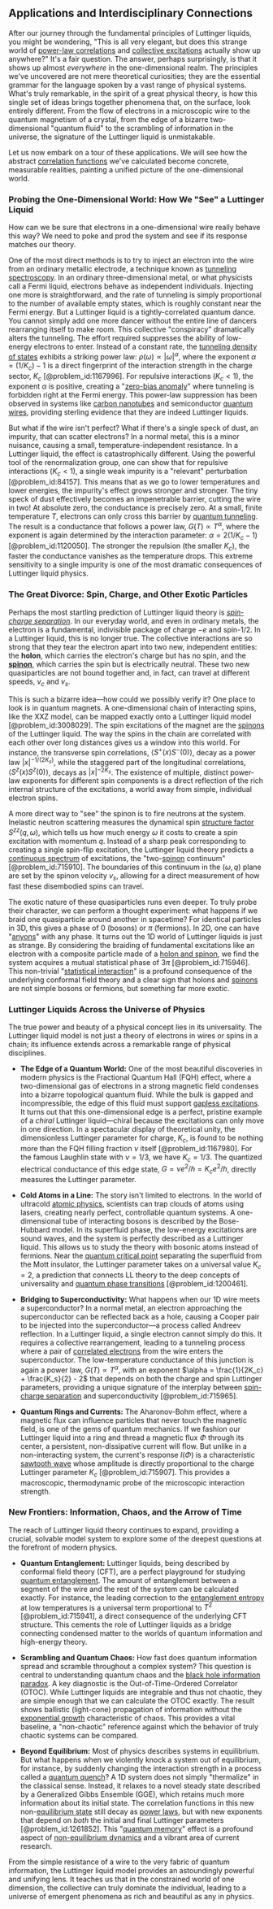 ## Applications and Interdisciplinary Connections

After our journey through the fundamental principles of Luttinger liquids, you might be wondering, "This is all very elegant, but does this strange world of [power-law correlations](@article_id:193158) and [collective excitations](@article_id:144532) actually show up anywhere?" It's a fair question. The answer, perhaps surprisingly, is that it shows up almost *everywhere* in the one-dimensional realm. The principles we've uncovered are not mere theoretical curiosities; they are the essential grammar for the language spoken by a vast range of physical systems. What's truly remarkable, in the spirit of a great physical theory, is how this single set of ideas brings together phenomena that, on the surface, look entirely different. From the flow of electrons in a microscopic wire to the quantum magnetism of a crystal, from the edge of a bizarre two-dimensional "quantum fluid" to the scrambling of information in the universe, the signature of the Luttinger liquid is unmistakable.

Let us now embark on a tour of these applications. We will see how the abstract [correlation functions](@article_id:146345) we've calculated become concrete, measurable realities, painting a unified picture of the one-dimensional world.

### Probing the One-Dimensional World: How We "See" a Luttinger Liquid

How can we be sure that electrons in a one-dimensional wire really behave this way? We need to poke and prod the system and see if its response matches our theory.

One of the most direct methods is to try to inject an electron into the wire from an ordinary metallic electrode, a technique known as [tunneling spectroscopy](@article_id:138587). In an ordinary three-dimensional metal, or what physicists call a Fermi liquid, electrons behave as independent individuals. Injecting one more is straightforward, and the rate of tunneling is simply proportional to the number of available empty states, which is roughly constant near the Fermi energy. But a Luttinger liquid is a tightly-correlated quantum dance. You cannot simply add one more dancer without the entire line of dancers rearranging itself to make room. This collective "conspiracy" dramatically alters the tunneling. The effort required suppresses the ability of low-energy electrons to enter. Instead of a constant rate, the [tunneling density of states](@article_id:145124) exhibits a striking power law: $\rho(\omega) \propto |\omega|^{\alpha}$, where the exponent $\alpha = (1/K_c) - 1$ is a direct fingerprint of the interaction strength in the charge sector, $K_c$ [@problem_id:1167996]. For repulsive interactions ($K_c \lt 1$), the exponent $\alpha$ is positive, creating a "[zero-bias anomaly](@article_id:143532)" where tunneling is forbidden right at the Fermi energy. This power-law suppression has been observed in systems like [carbon nanotubes](@article_id:145078) and semiconductor [quantum wires](@article_id:141987), providing sterling evidence that they are indeed Luttinger liquids.

But what if the wire isn't perfect? What if there's a single speck of dust, an impurity, that can scatter electrons? In a normal metal, this is a minor nuisance, causing a small, temperature-independent resistance. In a Luttinger liquid, the effect is catastrophically different. Using the powerful tool of the renormalization group, one can show that for repulsive interactions ($K_c \lt 1$), a single weak impurity is a "relevant" perturbation [@problem_id:84157]. This means that as we go to lower temperatures and lower energies, the impurity's effect grows stronger and stronger. The tiny speck of dust effectively becomes an impenetrable barrier, cutting the wire in two! At absolute zero, the conductance is precisely zero. At a small, finite temperature $T$, electrons can only cross this barrier by [quantum tunneling](@article_id:142373). The result is a conductance that follows a power law, $G(T) \propto T^{\alpha}$, where the exponent is again determined by the interaction parameter: $\alpha = 2(1/K_c - 1)$ [@problem_id:1120050]. The stronger the repulsion (the smaller $K_c$), the faster the conductance vanishes as the temperature drops. This extreme sensitivity to a single impurity is one of the most dramatic consequences of Luttinger liquid physics.

### The Great Divorce: Spin, Charge, and Other Exotic Particles

Perhaps the most startling prediction of Luttinger liquid theory is *[spin-charge separation](@article_id:142023)*. In our everyday world, and even in ordinary metals, the electron is a fundamental, indivisible package of charge $-e$ and spin-1/2. In a Luttinger liquid, this is no longer true. The collective interactions are so strong that they tear the electron apart into two new, independent entities: the **holon**, which carries the electron's charge but has no spin, and the **[spinon](@article_id:143988)**, which carries the spin but is electrically neutral. These two new quasiparticles are not bound together and, in fact, can travel at different speeds, $v_c$ and $v_s$.

This is such a bizarre idea—how could we possibly verify it? One place to look is in quantum magnets. A one-dimensional chain of interacting spins, like the XXZ model, can be mapped exactly onto a Luttinger liquid model [@problem_id:3008029]. The spin excitations of the magnet are the [spinons](@article_id:139921) of the Luttinger liquid. The way the spins in the chain are correlated with each other over long distances gives us a window into this world. For instance, the transverse spin correlations, $\langle S^{+}(x)S^{-}(0) \rangle$, decay as a power law $|x|^{-1/(2K_s)}$, while the staggered part of the longitudinal correlations, $\langle S^{z}(x)S^{z}(0) \rangle$, decays as $|x|^{-2K_s}$. The existence of multiple, distinct power-law exponents for different spin components is a direct reflection of the rich internal structure of the excitations, a world away from simple, individual electron spins.

A more direct way to "see" the spinon is to fire neutrons at the system. Inelastic neutron scattering measures the dynamical spin [structure factor](@article_id:144720) $S^{zz}(q, \omega)$, which tells us how much energy $\omega$ it costs to create a spin excitation with momentum $q$. Instead of a sharp peak corresponding to creating a single spin-flip excitation, the Luttinger liquid theory predicts a [continuous spectrum](@article_id:153079) of excitations, the "two-[spinon](@article_id:143988) continuum" [@problem_id:715910]. The boundaries of this continuum in the $(\omega, q)$ plane are set by the spinon velocity $v_s$, allowing for a direct measurement of how fast these disembodied spins can travel.

The exotic nature of these quasiparticles runs even deeper. To truly probe their character, we can perform a thought experiment: what happens if we braid one quasiparticle around another in spacetime? For identical particles in 3D, this gives a phase of $0$ (bosons) or $\pi$ (fermions). In 2D, one can have "[anyons](@article_id:143259)" with any phase. It turns out the 1D world of Luttinger liquids is just as strange. By considering the braiding of fundamental excitations like an electron with a composite particle made of a [holon and spinon](@article_id:145231), we find the system acquires a mutual statistical phase of $3\pi$ [@problem_id:715946]. This non-trivial "[statistical interaction](@article_id:168908)" is a profound consequence of the underlying conformal field theory and a clear sign that holons and [spinons](@article_id:139921) are not simple bosons or fermions, but something far more exotic.

### Luttinger Liquids Across the Universe of Physics

The true power and beauty of a physical concept lies in its universality. The Luttinger liquid model is not just a theory of electrons in wires or spins in a chain; its influence extends across a remarkable range of physical disciplines.

*   **The Edge of a Quantum World:** One of the most beautiful discoveries in modern physics is the Fractional Quantum Hall (FQH) effect, where a two-dimensional gas of electrons in a strong magnetic field condenses into a bizarre topological quantum fluid. While the bulk is gapped and incompressible, the edge of this fluid must support [gapless excitations](@article_id:142179). It turns out that this one-dimensional edge is a perfect, pristine example of a *chiral* Luttinger liquid—chiral because the excitations can only move in one direction. In a spectacular display of theoretical unity, the dimensionless Luttinger parameter for charge, $K_c$, is found to be nothing more than the FQH filling fraction $\nu$ itself [@problem_id:1167980]. For the famous Laughlin state with $\nu = 1/3$, we have $K_c=1/3$. The quantized electrical conductance of this edge state, $G = \nu e^2/h = K_c e^2/h$, directly measures the Luttinger parameter.

*   **Cold Atoms in a Line:** The story isn't limited to electrons. In the world of ultracold [atomic physics](@article_id:140329), scientists can trap clouds of atoms using lasers, creating nearly perfect, controllable quantum systems. A one-dimensional tube of interacting bosons is described by the Bose-Hubbard model. In its superfluid phase, the low-energy excitations are sound waves, and the system is perfectly described as a Luttinger liquid. This allows us to study the theory with bosonic atoms instead of fermions. Near the [quantum critical point](@article_id:143831) separating the superfluid from the Mott insulator, the Luttinger parameter takes on a universal value $K_c=2$, a prediction that connects LL theory to the deep concepts of universality and [quantum phase transitions](@article_id:145533) [@problem_id:1200461].

*   **Bridging to Superconductivity:** What happens when our 1D wire meets a superconductor? In a normal metal, an electron approaching the superconductor can be reflected back as a hole, causing a Cooper pair to be injected into the superconductor—a process called Andreev reflection. In a Luttinger liquid, a single electron cannot simply do this. It requires a collective rearrangement, leading to a tunneling process where a pair of [correlated electrons](@article_id:137813) from the wire enters the superconductor. The low-temperature conductance of this junction is again a power law, $G(T) \propto T^\alpha$, with an exponent $\alpha = \frac{1}{2K_c} + \frac{K_s}{2} - 2$ that depends on both the charge and spin Luttinger parameters, providing a unique signature of the interplay between [spin-charge separation](@article_id:142023) and superconductivity [@problem_id:715965].

*   **Quantum Rings and Currents:** The Aharonov-Bohm effect, where a magnetic flux can influence particles that never touch the magnetic field, is one of the gems of quantum mechanics. If we fashion our Luttinger liquid into a ring and thread a magnetic flux $\Phi$ through its center, a persistent, non-dissipative current will flow. But unlike in a non-interacting system, the current's response $I(\Phi)$ is a characteristic [sawtooth wave](@article_id:159262) whose amplitude is directly proportional to the charge Luttinger parameter $K_c$ [@problem_id:715907]. This provides a macroscopic, thermodynamic probe of the microscopic interaction strength.

### New Frontiers: Information, Chaos, and the Arrow of Time

The reach of Luttinger liquid theory continues to expand, providing a crucial, solvable model system to explore some of the deepest questions at the forefront of modern physics.

*   **Quantum Entanglement:** Luttinger liquids, being described by conformal field theory (CFT), are a perfect playground for studying [quantum entanglement](@article_id:136082). The amount of entanglement between a segment of the wire and the rest of the system can be calculated exactly. For instance, the leading correction to the [entanglement entropy](@article_id:140324) at low temperatures is a universal term proportional to $T^2$ [@problem_id:715941], a direct consequence of the underlying CFT structure. This cements the role of Luttinger liquids as a bridge connecting condensed matter to the worlds of quantum information and high-energy theory.

*   **Scrambling and Quantum Chaos:** How fast does quantum information spread and scramble throughout a complex system? This question is central to understanding quantum chaos and the [black hole information paradox](@article_id:139646). A key diagnostic is the Out-of-Time-Ordered Correlator (OTOC). While Luttinger liquids are integrable and thus not chaotic, they are simple enough that we can calculate the OTOC exactly. The result shows ballistic (light-cone) propagation of information without the [exponential growth](@article_id:141375) characteristic of chaos. This provides a vital baseline, a "non-chaotic" reference against which the behavior of truly chaotic systems can be compared.

*   **Beyond Equilibrium:** Most of physics describes systems in equilibrium. But what happens when we violently knock a system out of equilibrium, for instance, by suddenly changing the interaction strength in a process called a [quantum quench](@article_id:145405)? A 1D system does not simply "thermalize" in the classical sense. Instead, it relaxes to a novel steady state described by a Generalized Gibbs Ensemble (GGE), which retains much more information about its initial state. The correlation functions in this new non-[equilibrium state](@article_id:269870) still decay as [power laws](@article_id:159668), but with new exponents that depend on *both* the initial and final Luttinger parameters [@problem_id:1261852]. This "[quantum memory](@article_id:144148)" effect is a profound aspect of [non-equilibrium dynamics](@article_id:159768) and a vibrant area of current research.

From the simple resistance of a wire to the very fabric of quantum information, the Luttinger liquid model provides an astoundingly powerful and unifying lens. It teaches us that in the constrained world of one dimension, the collective can truly dominate the individual, leading to a universe of emergent phenomena as rich and beautiful as any in physics.